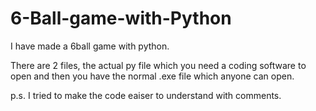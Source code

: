 # 6-Ball-game-with-Python
I have made a 6ball game with python.

There are 2 files, the actual py file which you need a coding software to open and then you have the normal .exe file which anyone can open.

p.s. I tried to make the code eaiser to understand with comments.
